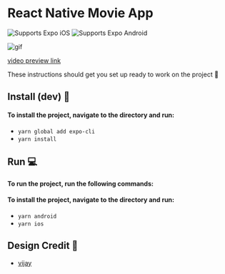 # React Native Movie App

<p>
  <!-- iOS -->
  <img alt="Supports Expo iOS" longdesc="Supports Expo iOS" src="https://img.shields.io/badge/iOS-4630EB.svg?style=flat-square&logo=APPLE&labelColor=999999&logoColor=fff" />
  <!-- Android -->
  <img alt="Supports Expo Android" longdesc="Supports Expo Android" src="https://img.shields.io/badge/Android-4630EB.svg?style=flat-square&logo=ANDROID&labelColor=A4C639&logoColor=fff" />
  </p>

![gif](https://res.cloudinary.com/adeolaadeoti/image/upload/v1671843168/ezgif.com-gif-maker_f1ap4p.gif)

[video preview link](https://res.cloudinary.com/adeolaadeoti/video/upload/v1671842681/IMG_1906_gkpzoe_1_tnk2a2.mp4)

These instructions should get you set up ready to work on the project 🙌

## Install (dev) 📱

#### To install the project, navigate to the directory and run:

- `yarn global add expo-cli`
- `yarn install`

## Run 💻

#### To run the project, run the following commands:

#### To install the project, navigate to the directory and run:

- `yarn android`
- `yarn ios`

## Design Credit 📝

- [vijay](https://twitter.com/realvjy)
